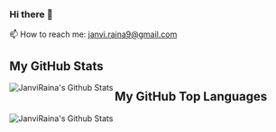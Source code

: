 ### Hi there 👋

📫 How to reach me:  janvi.raina9@gmail.com



## **My GitHub Stats**

<img align="left" alt="JanviRaina's Github Stats" src="https://github-readme-stats.vercel.app/api?username=JanviRaina&show_icons=true&hide_border=true&theme=dark"/>


## **My GitHub Top Languages**

<img  alt="JanviRaina's Github Stats" src="https://github-readme-stats.vercel.app/api/top-langs/?username=JanviRaina&show_icons=true&hide_border=true&theme=dark"/>
